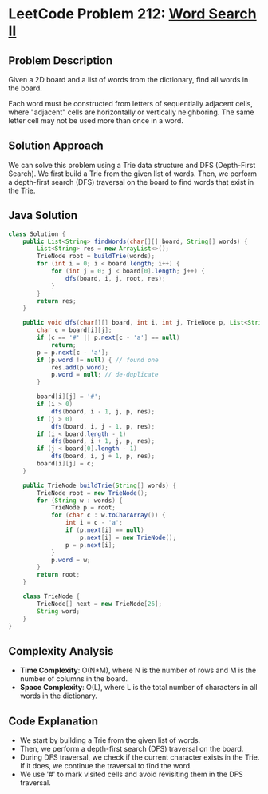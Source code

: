 # LeetCode Problem 212: [Word Search II](https://leetcode.com/problems/word-search-ii/)

## Problem Description

Given a 2D board and a list of words from the dictionary, find all words in the board.

Each word must be constructed from letters of sequentially adjacent cells, where "adjacent" cells are horizontally or vertically neighboring. The same letter cell may not be used more than once in a word.

## Solution Approach

We can solve this problem using a Trie data structure and DFS (Depth-First Search). We first build a Trie from the given list of words. Then, we perform a depth-first search (DFS) traversal on the board to find words that exist in the Trie.

## Java Solution

```java
class Solution {
    public List<String> findWords(char[][] board, String[] words) {
        List<String> res = new ArrayList<>();
        TrieNode root = buildTrie(words);
        for (int i = 0; i < board.length; i++) {
            for (int j = 0; j < board[0].length; j++) {
                dfs(board, i, j, root, res);
            }
        }
        return res;
    }

    public void dfs(char[][] board, int i, int j, TrieNode p, List<String> res) {
        char c = board[i][j];
        if (c == '#' || p.next[c - 'a'] == null)
            return;
        p = p.next[c - 'a'];
        if (p.word != null) { // found one
            res.add(p.word);
            p.word = null; // de-duplicate
        }

        board[i][j] = '#';
        if (i > 0)
            dfs(board, i - 1, j, p, res);
        if (j > 0)
            dfs(board, i, j - 1, p, res);
        if (i < board.length - 1)
            dfs(board, i + 1, j, p, res);
        if (j < board[0].length - 1)
            dfs(board, i, j + 1, p, res);
        board[i][j] = c;
    }

    public TrieNode buildTrie(String[] words) {
        TrieNode root = new TrieNode();
        for (String w : words) {
            TrieNode p = root;
            for (char c : w.toCharArray()) {
                int i = c - 'a';
                if (p.next[i] == null)
                    p.next[i] = new TrieNode();
                p = p.next[i];
            }
            p.word = w;
        }
        return root;
    }

    class TrieNode {
        TrieNode[] next = new TrieNode[26];
        String word;
    }
}
```

## Complexity Analysis

- **Time Complexity**: O(N*M), where N is the number of rows and M is the number of columns in the board.
- **Space Complexity**: O(L), where L is the total number of characters in all words in the dictionary.

## Code Explanation

- We start by building a Trie from the given list of words.
- Then, we perform a depth-first search (DFS) traversal on the board.
- During DFS traversal, we check if the current character exists in the Trie. If it does, we continue the traversal to find the word.
- We use '#' to mark visited cells and avoid revisiting them in the DFS traversal.
